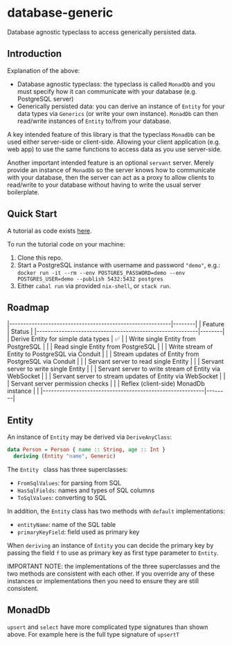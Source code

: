 # database-generic

Database agnostic typeclass to access generically persisted data.

## Introduction

Explanation of the above:
- Database agnostic typeclass: the typeclass is called `MonadDb` and you must
  specify how it can communicate with your database (e.g. PostgreSQL server)
- Generically persisted data: you can derive an instance of `Entity` for your
  data types via `Generics` (or write your own instance). `MonadDb` can then
  read/write instances of `Entity` to/from your database.

A key intended feature of this library is that the typeclass `MonadDb` can be
used either server-side or client-side. Allowing your client application (e.g.
web app) to use the same functions to access data as you use server-side.

Another important intended feature is an optional `servant` server. Merely
provide an instance of `MonadDb` so the server knows how to communicate with
your database, then the server can act as a proxy to allow clients to read/write
to your database without having to write the usual server boilerplate.

## Quick Start

A tutorial as code exists [here](example/Main.hs).

To run the tutorial code on your machine:
1. Clone this repo.
2. Start a PostgreSQL instance with username and password `"demo"`, e.g.:
  `docker run -it --rm --env POSTGRES_PASSWORD=demo --env POSTGRES_USER=demo --publish 5432:5432 postgres`
3. Either `cabal run` via provided `nix-shell`, or `stack run`.

## Roadmap

|----------------------------------------------------------|--------|
| Feature                                                  | Status |
|----------------------------------------------------------|--------|
| Derive Entity for simple data types                      | ✅     |
| Write single Entity from PostgreSQL                      |        |
| Read single Entity from PostgreSQL                       |        |
| Write stream of Entity to PostgreSQL via Conduit         |        |
| Stream updates of Entity from PostgreSQL via Conduit     |        |
| Servant server to read single Entity                     |        |
| Servant server to write single Entity                    |        |
| Servant server to write stream of Entity via WebSocket   |        |
| Servant server to stream updates of Entity via WebSocket |        |
| Servant server permission checks                         |        |
| Reflex (client-side) MonadDb instance                    |        |
|----------------------------------------------------------|--------|

## Entity

An instance of `Entity` may be derived via `DeriveAnyClass`: 

``` hs
data Person = Person { name :: String, age :: Int }
  deriving (Entity "name", Generic)
```

The `Entity ` class has three superclasses:
- `FromSqlValues`: for parsing from SQL
- `HasSqlFields`: names and types of SQL columns
- `ToSqlValues`: converting to SQL

In addition, the `Entity` class has two methods with `default` implementations:
- `entityName`: name of the SQL table
- `primaryKeyField`: field used as primary key

When `deriving` an instance of `Entity` you can decide the primary key by
passing the field `f` to use as primary key as first type parameter to `Entity`.

IMPORTANT NOTE: the implementations of the three superclasses and the two
methods are consistent with each other. If you override any of these instances
or implementations then you need to ensure they are still consistent.

## MonadDb

`upsert` and `select` have more complicated type signatures than shown above.
For example here is the full type signature of `upsertT`
